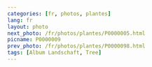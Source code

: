 ```yaml
---
categories: [fr, photos, plantes]
lang: fr
layout: photo
next_photo: /fr/photos/plantes/P0000005.html
picname: P0000009
prev_photo: /fr/photos/plantes/P0000098.html
tags: [Album Landschaft, Tree]
---
```


